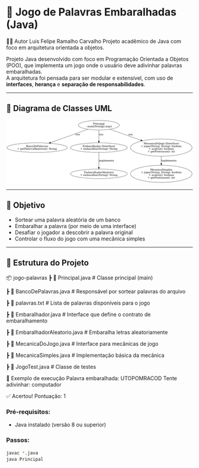 # 🔀 Jogo de Palavras Embaralhadas (Java)
👨‍💻 Autor
Luis Felipe Ramalho Carvalho
Projeto acadêmico de Java com foco em arquitetura orientada a objetos.

Projeto Java desenvolvido com foco em Programação Orientada a Objetos (POO), que implementa um jogo onde o usuário deve adivinhar palavras embaralhadas.  
A arquitetura foi pensada para ser modular e extensível, com uso de **interfaces**, **herança** e **separação de responsabilidades**.

---

## 🧩 Diagrama de Classes UML

![Diagrama de Classes](diagrama_classes_jogo_palavras.png)

---

## 🎯 Objetivo

- Sortear uma palavra aleatória de um banco
- Embaralhar a palavra (por meio de uma interface)
- Desafiar o jogador a descobrir a palavra original
- Controlar o fluxo do jogo com uma mecânica simples

---

## 📁 Estrutura do Projeto

📦 jogo-palavras
┣ 📜 Principal.java # Classe principal (main)

┣ 📜 BancoDePalavras.java # Responsável por sortear palavras do arquivo

┣ 📜 palavras.txt # Lista de palavras disponíveis para o jogo

┣ 📜 Embaralhador.java # Interface que define o contrato de embaralhamento

┣ 📜 EmbaralhadorAleatorio.java # Embaralha letras aleatoriamente

┣ 📜 MecanicaDoJogo.java # Interface para mecânicas de jogo

┣ 📜 MecanicaSimples.java # Implementação básica da mecânica

┣ 📜 JogoTest.java # Classe de testes





💬 Exemplo de execução
Palavra embaralhada: UTOPOMRACOD
Tente adivinhar: computador

✅ Acertou! Pontuação: 1

### Pré-requisitos:
- Java instalado (versão 8 ou superior)

### Passos:

```bash
javac *.java
java Principal
